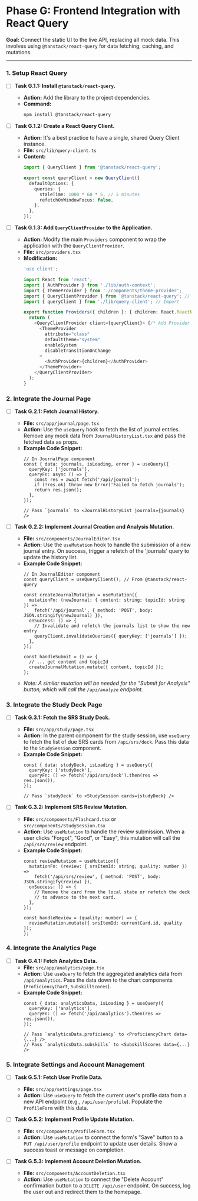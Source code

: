 # Phase G: Frontend Integration with React Query

**Goal:** Connect the static UI to the live API, replacing all mock data. This involves using `@tanstack/react-query` for data fetching, caching, and mutations.

---

### 1. Setup React Query

-   [ ] **Task G.1.1: Install `@tanstack/react-query`.**
    *   **Action:** Add the library to the project dependencies.
    *   **Command:**
        ```bash
        npm install @tanstack/react-query
        ```

-   [ ] **Task G.1.2: Create a React Query Client.**
    *   **Action:** It's a best practice to have a single, shared Query Client instance.
    *   **File:** `src/lib/query-client.ts`
    *   **Content:**
        ```typescript
        import { QueryClient } from '@tanstack/react-query';

        export const queryClient = new QueryClient({
          defaultOptions: {
            queries: {
              staleTime: 1000 * 60 * 5, // 5 minutes
              refetchOnWindowFocus: false,
            },
          },
        });
        ```

-   [ ] **Task G.1.3: Add `QueryClientProvider` to the Application.**
    *   **Action:** Modify the main `Providers` component to wrap the application with the `QueryClientProvider`.
    *   **File:** `src/providers.tsx`
    *   **Modification:**
        ```typescript
        'use client';

        import React from 'react';
        import { AuthProvider } from './lib/auth-context';
        import { ThemeProvider } from './components/theme-provider';
        import { QueryClientProvider } from '@tanstack/react-query'; // Import
        import { queryClient } from './lib/query-client'; // Import

        export function Providers({ children }: { children: React.ReactNode }) {
          return (
            <QueryClientProvider client={queryClient}> {/* Add Provider */}
              <ThemeProvider
                attribute="class"
                defaultTheme="system"
                enableSystem
                disableTransitionOnChange
              >
                <AuthProvider>{children}</AuthProvider>
              </ThemeProvider>
            </QueryClientProvider>
          );
        }
        ```

### 2. Integrate the Journal Page

-   [ ] **Task G.2.1: Fetch Journal History.**
    *   **File:** `src/app/journal/page.tsx`
    *   **Action:** Use the `useQuery` hook to fetch the list of journal entries. Remove any mock data from `JournalHistoryList.tsx` and pass the fetched data as props.
    *   **Example Code Snippet:**
        ```tsx
        // In JournalPage component
        const { data: journals, isLoading, error } = useQuery({
          queryKey: ['journals'],
          queryFn: async () => {
            const res = await fetch('/api/journal');
            if (!res.ok) throw new Error('Failed to fetch journals');
            return res.json();
          },
        });

        // Pass `journals` to <JournalHistoryList journals={journals} />
        ```

-   [ ] **Task G.2.2: Implement Journal Creation and Analysis Mutation.**
    *   **File:** `src/components/JournalEditor.tsx`
    *   **Action:** Use the `useMutation` hook to handle the submission of a new journal entry. On success, trigger a refetch of the 'journals' query to update the history list.
    *   **Example Code Snippet:**
        ```tsx
        // In JournalEditor component
        const queryClient = useQueryClient(); // From @tanstack/react-query
        
        const createJournalMutation = useMutation({
          mutationFn: (newJournal: { content: string; topicId: string }) => 
            fetch('/api/journal', { method: 'POST', body: JSON.stringify(newJournal) }),
          onSuccess: () => {
            // Invalidate and refetch the journals list to show the new entry
            queryClient.invalidateQueries({ queryKey: ['journals'] });
          },
        });

        const handleSubmit = () => {
          // ... get content and topicId
          createJournalMutation.mutate({ content, topicId });
        };
        ```
    *   *Note: A similar mutation will be needed for the "Submit for Analysis" button, which will call the `/api/analyze` endpoint.*

### 3. Integrate the Study Deck Page

-   [ ] **Task G.3.1: Fetch the SRS Study Deck.**
    *   **File:** `src/app/study/page.tsx`
    *   **Action:** In the parent component for the study session, use `useQuery` to fetch the list of due SRS cards from `/api/srs/deck`. Pass this data to the `StudySession` component.
    *   **Example Code Snippet:**
        ```tsx
        const { data: studyDeck, isLoading } = useQuery({
          queryKey: ['studyDeck'],
          queryFn: () => fetch('/api/srs/deck').then(res => res.json()),
        });

        // Pass `studyDeck` to <StudySession cards={studyDeck} />
        ```

-   [ ] **Task G.3.2: Implement SRS Review Mutation.**
    *   **File:** `src/components/Flashcard.tsx` or `src/components/StudySession.tsx`
    *   **Action:** Use `useMutation` to handle the review submission. When a user clicks "Forgot", "Good", or "Easy", this mutation will call the `/api/srs/review` endpoint.
    *   **Example Code Snippet:**
        ```tsx
        const reviewMutation = useMutation({
          mutationFn: (review: { srsItemId: string; quality: number }) => 
            fetch('/api/srs/review', { method: 'POST', body: JSON.stringify(review) }),
          onSuccess: () => {
            // Remove the card from the local state or refetch the deck
            // to advance to the next card.
          },
        });

        const handleReview = (quality: number) => {
          reviewMutation.mutate({ srsItemId: currentCard.id, quality });
        };
        ```

### 4. Integrate the Analytics Page

-   [ ] **Task G.4.1: Fetch Analytics Data.**
    *   **File:** `src/app/analytics/page.tsx`
    *   **Action:** Use `useQuery` to fetch the aggregated analytics data from `/api/analytics`. Pass the data down to the chart components (`ProficiencyChart`, `SubskillScores`).
    *   **Example Code Snippet:**
        ```tsx
        const { data: analyticsData, isLoading } = useQuery({
          queryKey: ['analytics'],
          queryFn: () => fetch('/api/analytics').then(res => res.json()),
        });

        // Pass `analyticsData.proficiency` to <ProficiencyChart data={...} />
        // Pass `analyticsData.subskills` to <SubskillScores data={...} />
        ```

### 5. Integrate Settings and Account Management

-   [ ] **Task G.5.1: Fetch User Profile Data.**
    *   **File:** `src/app/settings/page.tsx`
    *   **Action:** Use `useQuery` to fetch the current user's profile data from a new API endpoint (e.g., `/api/user/profile`). Populate the `ProfileForm` with this data.

-   [ ] **Task G.5.2: Implement Profile Update Mutation.**
    *   **File:** `src/components/ProfileForm.tsx`
    *   **Action:** Use `useMutation` to connect the form's "Save" button to a `PUT /api/user/profile` endpoint to update user details. Show a success toast or message on completion.

-   [ ] **Task G.5.3: Implement Account Deletion Mutation.**
    *   **File:** `src/components/AccountDeletion.tsx`
    *   **Action:** Use `useMutation` to connect the "Delete Account" confirmation button to a `DELETE /api/user` endpoint. On success, log the user out and redirect them to the homepage.